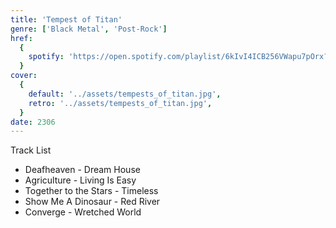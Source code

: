 ```yaml
---
title: 'Tempest of Titan'
genre: ['Black Metal', 'Post-Rock']
href:
  {
    spotify: 'https://open.spotify.com/playlist/6kIvI4ICB256VWapu7pOrx?si=f9d8fb722ac74f40',
  }
cover:
  {
    default: '../assets/tempests_of_titan.jpg',
    retro: '../assets/tempests_of_titan.jpg',
  }
date: 2306
---
```


Track List

- Deafheaven - Dream House
- Agriculture - Living Is Easy
- Together to the Stars - Timeless
- Show Me A Dinosaur - Red River
- Converge - Wretched World
